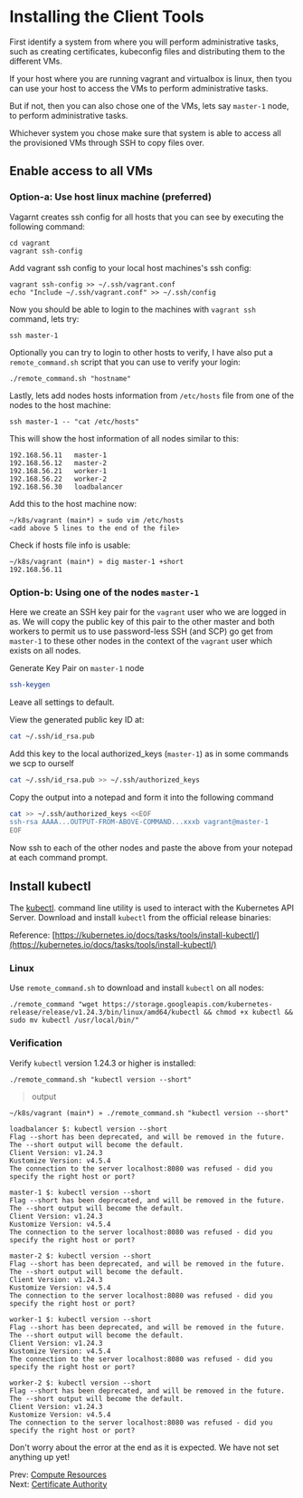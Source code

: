 # Installing the Client Tools

First identify a system from where you will perform administrative tasks, such as creating certificates, kubeconfig files and distributing them to the different VMs.

If your host where you are running vagrant and virtualbox is linux, then tyou can use your host to access the VMs to perform administrative tasks.

But if not, then you can also chose one of the VMs, lets say `master-1` node, to perform administrative tasks. 

Whichever system you chose make sure that system is able to access all the provisioned VMs through SSH to copy files over.

## Enable access to all VMs

### Option-a: Use host linux machine (preferred)

Vagarnt creates ssh config for all hosts that you can see by executing the following command:

```
cd vagrant
vagrant ssh-config
```

Add vagrant ssh config to your local host machines's ssh config:

```
vagrant ssh-config >> ~/.ssh/vagrant.conf
echo "Include ~/.ssh/vagrant.conf" >> ~/.ssh/config
```

Now you should be able to login to the machines with `vagrant ssh` command, lets try:

```
ssh master-1
```

Optionally you can try to login to other hosts to verify, I have also put a `remote_command.sh` script that you can use to verify your login:

```
./remote_command.sh "hostname"
```

Lastly, lets add nodes hosts information from `/etc/hosts` file from one of the nodes to the host machine:

```
ssh master-1 -- "cat /etc/hosts"
```

This will show the host information of all nodes similar to this:

```
192.168.56.11	master-1
192.168.56.12	master-2
192.168.56.21	worker-1
192.168.56.22	worker-2
192.168.56.30	loadbalancer
```

Add this to the host machine now:

```
~/k8s/vagrant (main*) » sudo vim /etc/hosts
<add above 5 lines to the end of the file>
```

Check if hosts file info is usable:

```
~/k8s/vagrant (main*) » dig master-1 +short
192.168.56.11
```


### Option-b: Using one of the nodes `master-1`

Here we create an SSH key pair for the `vagrant` user who we are logged in as. We will copy the public key of this pair to the other master and both workers to permit us to use password-less SSH (and SCP) go get from `master-1` to these other nodes in the context of the `vagrant` user which exists on all nodes.

Generate Key Pair on `master-1` node

```bash
ssh-keygen
```

Leave all settings to default.

View the generated public key ID at:

```bash
cat ~/.ssh/id_rsa.pub
```

Add this key to the local authorized_keys (`master-1`) as in some commands we scp to ourself

```bash
cat ~/.ssh/id_rsa.pub >> ~/.ssh/authorized_keys
```

Copy the output into a notepad and form it into the following command

```bash
cat >> ~/.ssh/authorized_keys <<EOF
ssh-rsa AAAA...OUTPUT-FROM-ABOVE-COMMAND...xxxb vagrant@master-1
EOF
```

Now ssh to each of the other nodes and paste the above from your notepad at each command prompt.

## Install kubectl

The [kubectl](https://kubernetes.io/docs/tasks/tools/install-kubectl). command line utility is used to interact with the Kubernetes API Server. Download and install `kubectl` from the official release binaries:

Reference: [https://kubernetes.io/docs/tasks/tools/install-kubectl/](https://kubernetes.io/docs/tasks/tools/install-kubectl/)

### Linux

Use `remote_command.sh` to download and install `kubectl` on all nodes:

```
./remote_command "wget https://storage.googleapis.com/kubernetes-release/release/v1.24.3/bin/linux/amd64/kubectl && chmod +x kubectl && sudo mv kubectl /usr/local/bin/"

```

### Verification

Verify `kubectl` version 1.24.3 or higher is installed:

```
./remote_command.sh "kubectl version --short"
```

> output

```
~/k8s/vagrant (main*) » ./remote_command.sh "kubectl version --short"

loadbalancer $: kubectl version --short
Flag --short has been deprecated, and will be removed in the future. The --short output will become the default.
Client Version: v1.24.3
Kustomize Version: v4.5.4
The connection to the server localhost:8080 was refused - did you specify the right host or port?

master-1 $: kubectl version --short
Flag --short has been deprecated, and will be removed in the future. The --short output will become the default.
Client Version: v1.24.3
Kustomize Version: v4.5.4
The connection to the server localhost:8080 was refused - did you specify the right host or port?

master-2 $: kubectl version --short
Flag --short has been deprecated, and will be removed in the future. The --short output will become the default.
Client Version: v1.24.3
Kustomize Version: v4.5.4
The connection to the server localhost:8080 was refused - did you specify the right host or port?

worker-1 $: kubectl version --short
Flag --short has been deprecated, and will be removed in the future. The --short output will become the default.
Client Version: v1.24.3
Kustomize Version: v4.5.4
The connection to the server localhost:8080 was refused - did you specify the right host or port?

worker-2 $: kubectl version --short
Flag --short has been deprecated, and will be removed in the future. The --short output will become the default.
Client Version: v1.24.3
Kustomize Version: v4.5.4
The connection to the server localhost:8080 was refused - did you specify the right host or port?

```

Don't worry about the error at the end as it is expected. We have not set anything up yet!

Prev: [Compute Resources](02-compute-resources.md)<br>
Next: [Certificate Authority](04-certificate-authority.md)
